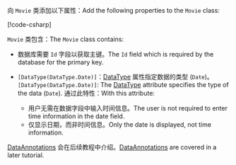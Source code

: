 <span data-ttu-id="91509-101">向 `Movie` 类添加以下属性：</span><span class="sxs-lookup"><span data-stu-id="91509-101">Add the following properties to the `Movie` class:</span></span>

[!code-csharp[](~/tutorials/first-mvc-app/start-mvc/sample/MvcMovie22/Models/Movie.cs?name=snippet1)]

<span data-ttu-id="91509-102">`Movie` 类包含：</span><span class="sxs-lookup"><span data-stu-id="91509-102">The `Movie` class contains:</span></span>

* <span data-ttu-id="91509-103">数据库需要 `Id` 字段以获取主键。</span><span class="sxs-lookup"><span data-stu-id="91509-103">The `Id` field which is required by the database for the primary key.</span></span>
* <span data-ttu-id="91509-104">`[DataType(DataType.Date)]`：[DataType](/dotnet/api/microsoft.aspnetcore.mvc.dataannotations.internal.datatypeattributeadapter) 属性指定数据的类型 (`Date`)。</span><span class="sxs-lookup"><span data-stu-id="91509-104">`[DataType(DataType.Date)]`:  The [DataType](/dotnet/api/microsoft.aspnetcore.mvc.dataannotations.internal.datatypeattributeadapter) attribute specifies the type of the data (`Date`).</span></span> <span data-ttu-id="91509-105">通过此特性：</span><span class="sxs-lookup"><span data-stu-id="91509-105">With this attribute:</span></span>

  * <span data-ttu-id="91509-106">用户无需在数据字段中输入时间信息。</span><span class="sxs-lookup"><span data-stu-id="91509-106">The user is not required to enter time information in the date field.</span></span>
  * <span data-ttu-id="91509-107">仅显示日期，而非时间信息。</span><span class="sxs-lookup"><span data-stu-id="91509-107">Only the date is displayed, not time information.</span></span>

<span data-ttu-id="91509-108">[DataAnnotations](/dotnet/api/system.componentmodel.dataannotations) 会在后续教程中介绍。</span><span class="sxs-lookup"><span data-stu-id="91509-108">[DataAnnotations](/dotnet/api/system.componentmodel.dataannotations) are covered in a later tutorial.</span></span>